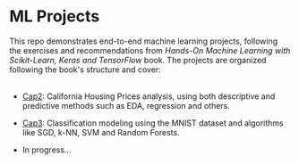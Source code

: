 # ML Projects

This repo demonstrates end-to-end machine learning projects, following the exercises and recommendations from *Hands-On Machine Learning with Scikit-Learn, Keras and TensorFlow* book. The projects are organized following the book's structure and cover: <br><br>

- [Cap2](Cap2): California Housing Prices analysis, using both descriptive and predictive methods such as EDA, regression and others.

- [Cap3](Cap3): Classification modeling using the MNIST dataset and algorithms like SGD, k-NN, SVM and Random Forests.

- In progress...